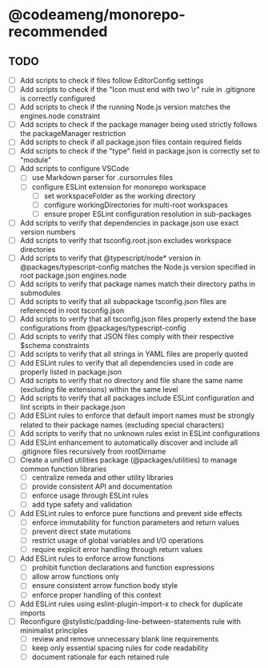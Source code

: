 # @codeameng/monorepo-recommended

## TODO

- [ ] Add scripts to check if files follow EditorConfig settings
- [ ] Add scripts to check if the "Icon must end with two \r" rule in .gitignore is correctly configured
- [ ] Add scripts to check if the running Node.js version matches the engines.node constraint
- [ ] Add scripts to check if the package manager being used strictly follows the packageManager restriction
- [ ] Add scripts to check if all package.json files contain required fields
- [ ] Add scripts to check if the "type" field in package.json is correctly set to "module"
- [ ] Add scripts to configure VSCode
  - [ ] use Markdown parser for .cursorrules files
  - [ ] configure ESLint extension for monorepo workspace
    - [ ] set workspaceFolder as the working directory
    - [ ] configure workingDirectories for multi-root workspaces
    - [ ] ensure proper ESLint configuration resolution in sub-packages
- [ ] Add scripts to verify that dependencies in package.json use exact version numbers
- [ ] Add scripts to verify that tsconfig.root.json excludes workspace directories
- [ ] Add scripts to verify that @typescript/node\* version in @packages/typescript-config matches the Node.js version specified in root package.json engines.node
- [ ] Add scripts to verify that package names match their directory paths in submodules
- [ ] Add scripts to verify that all subpackage tsconfig.json files are referenced in root tsconfig.json
- [ ] Add scripts to verify that all tsconfig.json files properly extend the base configurations from @packages/typescript-config
- [ ] Add scripts to verify that JSON files comply with their respective $schema constraints
- [ ] Add scripts to verify that all strings in YAML files are properly quoted
- [ ] Add ESLint rules to verify that all dependencies used in code are properly listed in package.json
- [ ] Add scripts to verify that no directory and file share the same name (excluding file extensions) within the same level
- [ ] Add scripts to verify that all packages include ESLint configuration and lint scripts in their package.json
- [ ] Add ESLint rules to enforce that default import names must be strongly related to their package names (excluding special characters)
- [ ] Add scripts to verify that no unknown rules exist in ESLint configurations
- [ ] Add ESLint enhancement to automatically discover and include all .gitignore files recursively from rootDirname
- [ ] Create a unified utilities package (@packages/utilities) to manage common function libraries
  - [ ] centralize remeda and other utility libraries
  - [ ] provide consistent API and documentation
  - [ ] enforce usage through ESLint rules
  - [ ] add type safety and validation
- [ ] Add ESLint rules to enforce pure functions and prevent side effects
  - [ ] enforce immutability for function parameters and return values
  - [ ] prevent direct state mutations
  - [ ] restrict usage of global variables and I/O operations
  - [ ] require explicit error handling through return values
- [ ] Add ESLint rules to enforce arrow functions
  - [ ] prohibit function declarations and function expressions
  - [ ] allow arrow functions only
  - [ ] ensure consistent arrow function body style
  - [ ] enforce proper handling of this context
- [ ] Add ESLint rules using eslint-plugin-import-x to check for duplicate imports
- [ ] Reconfigure @stylistic/padding-line-between-statements rule with minimalist principles
  - [ ] review and remove unnecessary blank line requirements
  - [ ] keep only essential spacing rules for code readability
  - [ ] document rationale for each retained rule

